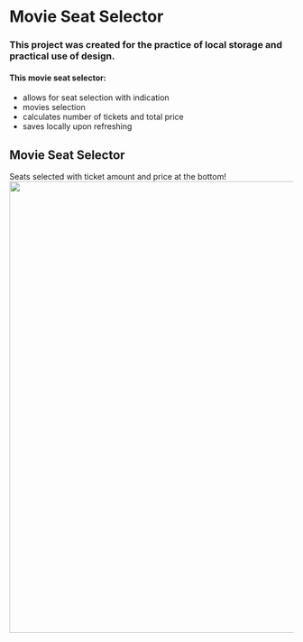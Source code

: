 # Movie Seat Selector

### This project was created for the practice of local storage and practical use of design.

#### This movie seat selector:

- allows for seat selection with indication
- movies selection
- calculates number of tickets and total price
- saves locally upon refreshing

## Movie Seat Selector

Seats selected with ticket amount and price at the bottom!
<img src="https://imgur.com/14xC1QE.png" width="800">
